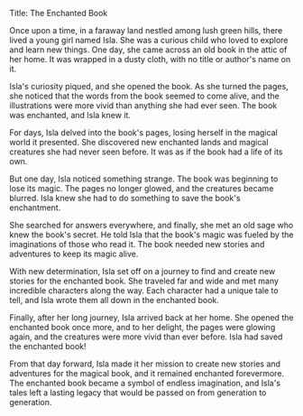 Title: The Enchanted Book

Once upon a time, in a faraway land nestled among lush green hills, there lived a young girl named Isla. She was a curious child who loved to explore and learn new things. One day, she came across an old book in the attic of her home. It was wrapped in a dusty cloth, with no title or author's name on it.

Isla's curiosity piqued, and she opened the book. As she turned the pages, she noticed that the words from the book seemed to come alive, and the illustrations were more vivid than anything she had ever seen. The book was enchanted, and Isla knew it.

For days, Isla delved into the book's pages, losing herself in the magical world it presented. She discovered new enchanted lands and magical creatures she had never seen before. It was as if the book had a life of its own.

But one day, Isla noticed something strange. The book was beginning to lose its magic. The pages no longer glowed, and the creatures became blurred. Isla knew she had to do something to save the book's enchantment.

She searched for answers everywhere, and finally, she met an old sage who knew the book's secret. He told Isla that the book's magic was fueled by the imaginations of those who read it. The book needed new stories and adventures to keep its magic alive.

With new determination, Isla set off on a journey to find and create new stories for the enchanted book. She traveled far and wide and met many incredible characters along the way. Each character had a unique tale to tell, and Isla wrote them all down in the enchanted book.

Finally, after her long journey, Isla arrived back at her home. She opened the enchanted book once more, and to her delight, the pages were glowing again, and the creatures were more vivid than ever before. Isla had saved the enchanted book!

From that day forward, Isla made it her mission to create new stories and adventures for the magical book, and it remained enchanted forevermore. The enchanted book became a symbol of endless imagination, and Isla's tales left a lasting legacy that would be passed on from generation to generation.